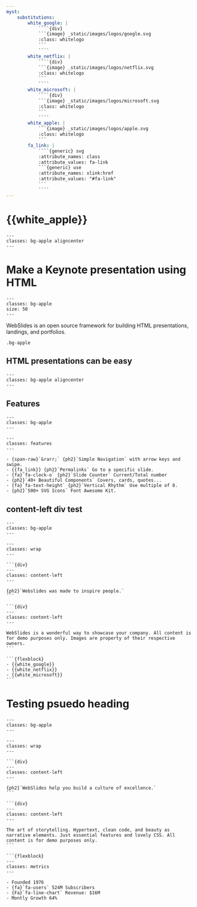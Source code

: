 ```yaml
---
myst:
    substitutions:
        white_google: |
            ````{div}
            ```{image} _static/images/logos/google.svg
            :class: whitelogo
            ```
            ````
        white_netflix: |
            ````{div}
            ```{image} _static/images/logos/netflix.svg
            :class: whitelogo
            ```
            ````
        white_microsoft: |
            ````{div}
            ```{image} _static/images/logos/microsoft.svg
            :class: whitelogo
            ```
            ````
        white_apple: |
            ```{image} _static/images/logos/apple.svg
            :class: whitelogo
            ```
        fa_link: |
            ````{generic} svg
            :attribute_names: class
            :attribute_values: fa-link
            ```{generic} use
            :attribute_names: xlink:href
            :attribute_values: "#fa-link"
            ```
            ````
---
```

# {{white_apple}}

<!-- I can't class a header image, should be whitelogo -->

```{slide-config} 
---
classes: bg-apple aligncenter
---
```

# Make a Keynote presentation using HTML

```{slide-config} 
---
classes: bg-apple
size: 50
---
```

WebSlides is an open source framework for building HTML presentations, landings, and portfolios.

````
.bg-apple
````

## HTML presentations can be easy

```{slide-config}
---
classes: bg-apple aligncenter
---
```

## Features

```{slide-config}
---
classes: bg-apple
---
```

```{flexblock}
---
classes: features
---

- {span-raw}`&rarr;` {ph2}`Simple Navigation` with arrow keys and swipe.
- {{fa_link}} {ph2}`Permalinks` Go to a specific slide.
- {fa}`fa-clock-o` {ph2}`Slide Counter` Current/Total number
- {ph2}`40+ Beautiful Components` Covers, cards, quotes...
- {fa}`fa-text-height` {ph2}`Vertical Rhythm` Use multiple of 8.
- {ph2}`500+ SVG Icons` Font Awesome Kit.
```

## content-left div test

```{slide-config}
---
classes: bg-apple
---
```
````{div}
---
classes: wrap
---

```{div}
---
classes: content-left
---

{ph2}`Webslides was made to inspire people.`
```

```{div}
---
classes: content-left
---

WebSlides is a wonderful way to showcase your company. All content is for demo purposes only. Images are property of their respective owners.
```

```{flexblock}
- {{white_google}}
- {{white_netflix}}
- {{white_microsoft}}
```
````

# Testing psuedo heading

```{slide-config}
---
classes: bg-apple
---
```

````{div}
---
classes: wrap
---

```{div}
---
classes: content-left
---

{ph2}`WebSlides help you build a culture of excellence.`
```

```{div}
---
classes: content-left
---

The art of storytelling. Hypertext, clean code, and beauty as narrative elements. Just essential features and lovely CSS. All content is for demo purposes only.
```

```{flexblock}
---
classes: metrics
---

- Founded 1976
- {fa}`fa-users` 524M Subscribers
- {Fa}`fa-line-chart` Revenue: $16M
- Montly Growth 64%
````

